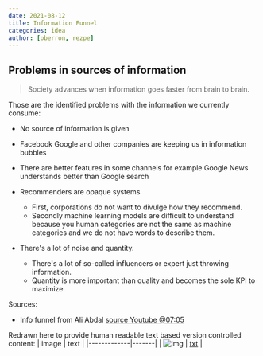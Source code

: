 ```yaml
---
date: 2021-08-12
title: Information Funnel
categories: idea
author: [oberron, rezpe]
---
```


## Problems in sources of information

> Society advances when information goes faster from brain to brain.

Those are the identified problems with the information we currently consume:

- No source of information is given
- Facebook Google and other companies are keeping us in information bubbles
- There are better features in some channels for example Google News understands better than Google search
- Recommenders are opaque systems
  - First, corporations do not want to divulge how they recommend. 
  - Secondly machine learning models are difficult to understand because you human categories are not the same as machine categories and we do not have words to describe them.

- There's a lot of noise and quantity. 
  - There's a lot of so-called influencers or expert just throwing information. 
  - Quantity is more important than quality and becomes the sole KPI to maximize.

Sources:
- Info funnel from Ali Abdal [source Youtube @07:05](https://youtu.be/lhpY1frNqdA)

Redrawn here to provide human readable text based version controlled content:
|     image   | text  |
|-------------|-------|
| ![img](http://www.plantuml.com/plantuml/proxy?cache=no&src=https://gist.githubusercontent.com/oberron/36e0394188b6f80e55157793f20e3a54/raw/funnel.puml) | [txt](https://gist.github.com/oberron/36e0394188b6f80e55157793f20e3a54) |
